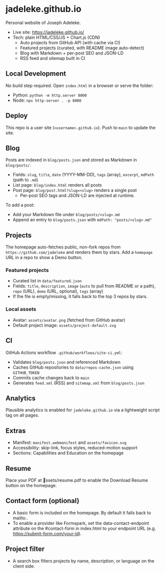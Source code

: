 # jadeleke.github.io

Personal website of Joseph Adeleke.

- Live site: https://jadeleke.github.io/
- Tech: plain HTML/CSS/JS + Chart.js (CDN)
  - Auto projects from GitHub API (with cache via CI)
  - Featured projects (curated, with README image auto-detect)
  - Blog with Markdown + per-post SEO and JSON-LD
  - RSS feed and sitemap built in CI

## Local Development

No build step required. Open `index.html` in a browser or serve the folder:

- Python: `python -m http.server 8000`
- Node: `npx http-server . -p 8000`

## Deploy

This repo is a user site (`<username>.github.io`). Push to `main` to update the site.

## Blog

Posts are indexed in `blog/posts.json` and stored as Markdown in `blog/posts/`.

- Fields: `slug`, `title`, `date` (YYYY-MM-DD), `tags` (array), `excerpt`, `mdPath` (path to `.md`)
- List page: `blog/index.html` renders all posts
- Post page: `blog/post.html?slug=<slug>` renders a single post
  - Per-post SEO tags and JSON-LD are injected at runtime.

To add a post:
- Add your Markdown file under `blog/posts/<slug>.md`
- Append an entry to `blog/posts.json` with `mdPath: "posts/<slug>.md"`

## Projects

The homepage auto-fetches public, non-fork repos from `https://github.com/jadeleke` and renders them by stars. Add a `homepage` URL in a repo to show a Demo button.

### Featured projects
- Curated list in `data/featured.json`
- Fields: `title`, `description`, `image` (`auto` to pull from README or a path), `repo` (URL), `demo` (URL, optional), `tags` (array)
- If the file is empty/missing, it falls back to the top 3 repos by stars.

### Local assets
- Avatar: `assets/avatar.png` (fetched from GitHub avatar)
- Default project image: `assets/project-default.svg`

## CI

GitHub Actions workflow `.github/workflows/site-ci.yml`:
- Validates `blog/posts.json` and referenced Markdown
- Caches GitHub repositories to `data/repos-cache.json` using `GITHUB_TOKEN`
- Commits cache changes back to `main`
- Generates `feed.xml` (RSS) and `sitemap.xml` from `blog/posts.json`

## Analytics

Plausible analytics is enabled for `jadeleke.github.io` via a lightweight script tag on all pages.

## Extras

- Manifest: `manifest.webmanifest` and `assets/favicon.svg`
- Accessibility: skip-link, focus styles, reduced-motion support
- Sections: Capabilities and Education on the homepage


## Resume

Place your PDF at ssets/resume.pdf to enable the Download Resume button on the homepage.
## Contact form (optional)
- A basic form is included on the homepage. By default it falls back to mailto:.
- To enable a provider like Formspark, set the data-contact-endpoint attribute on the #contact-form in index.html to your endpoint URL (e.g. https://submit-form.com/your-id).

## Project filter
- A search box filters projects by name, description, or language on the client side.
